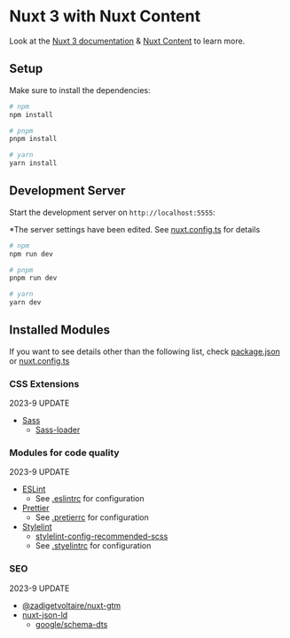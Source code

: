 # Nuxt 3 with Nuxt Content

Look at the [Nuxt 3 documentation](https://nuxt.com/docs/getting-started/introduction) & [Nuxt Content](https://content.nuxtjs.org/) to learn more.

## Setup

Make sure to install the dependencies:

```bash
# npm
npm install

# pnpm
pnpm install

# yarn
yarn install
```

## Development Server

Start the development server on `http://localhost:5555`:

\*The server settings have been edited. See [nuxt.config.ts](nuxt.config.ts) for details

```bash
# npm
npm run dev

# pnpm
pnpm run dev

# yarn
yarn dev
```

## Installed Modules

If you want to see details other than the following list, check [package.json](package.json) or [nuxt.config.ts](.nuxt.config.ts)

### CSS Extensions

2023-9 UPDATE

- [Sass](https://sass-lang.com/)
  - [Sass-loader](https://github.com/webpack-contrib/sass-loader)

### Modules for code quality

2023-9 UPDATE

- [ESLint](https://eslint.org/)
  - See [.eslintrc](.eslintrc) for configuration
- [Prettier](https://prettier.io/)
  - See [.pretierrc](.pretierrc) for configuration
- [Stylelint](https://stylelint.io/)
  - [stylelint-config-recommended-scss](https://github.com/stylelint-scss/stylelint-config-recommended-scss)
  - See [.styelintrc](.styelintrc) for configuration

### SEO

2023-9 UPDATE

- [@zadigetvoltaire/nuxt-gtm](https://github.com/zadigetvoltaire/nuxt-gtm)
- [nuxt-json-ld](https://github.com/ymmooot/nuxt-jsonld)
  - [google/schema-dts](https://github.com/google/schema-dts)
